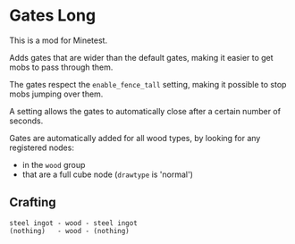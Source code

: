 # Gates Long

This is a mod for Minetest.

Adds gates that are wider than the default gates, making it easier to get mobs to pass through them.

The gates respect the `enable_fence_tall` setting, making it possible to stop mobs jumping over them.

A setting allows the gates to automatically close after a certain number of seconds.

Gates are automatically added for all wood types, by looking for any registered nodes:
* in the `wood` group
* that are  a full cube node (`drawtype` is 'normal')

## Crafting

```
steel ingot - wood - steel ingot
(nothing)   - wood - (nothing)
```
